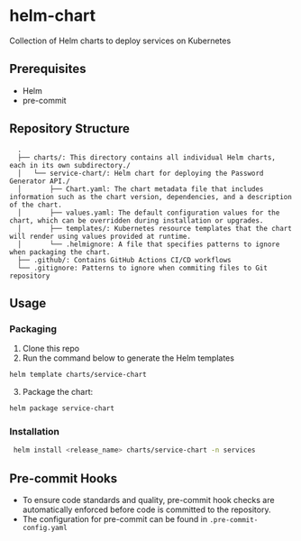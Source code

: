# helm-chart
Collection of Helm charts to deploy services on Kubernetes

## Prerequisites
- Helm
- pre-commit

## Repository Structure

```
  .
  ├── charts/: This directory contains all individual Helm charts, each in its own subdirectory./
  │   └── service-chart/: Helm chart for deploying the Password Generator API./
  │       ├── Chart.yaml: The chart metadata file that includes information such as the chart version, dependencies, and a description of the chart.
  │       ├── values.yaml: The default configuration values for the chart, which can be overridden during installation or upgrades.
  │       ├── templates/: Kubernetes resource templates that the chart will render using values provided at runtime.
  │       └── .helmignore: A file that specifies patterns to ignore when packaging the chart.
  ├── .github/: Contains GitHub Actions CI/CD workflows
  └── .gitignore: Patterns to ignore when commiting files to Git repository
```

## Usage

### Packaging

1. Clone this repo
2. Run the command below to generate the Helm templates
```bash
helm template charts/service-chart
```
3. Package the chart:
```bash
helm package service-chart
```

### Installation

```bash
 helm install <release_name> charts/service-chart -n services
```

## Pre-commit Hooks

- To ensure code standards and quality, pre-commit hook checks are automatically enforced before code is committed to the repository.
- The configuration for pre-commit can be found in `.pre-commit-config.yaml`
